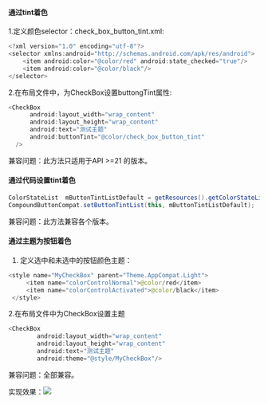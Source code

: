 #### 通过tint着色

1.定义颜色selector：check_box_button_tint.xml:
``` java
<?xml version="1.0" encoding="utf-8"?>
<selector xmlns:android="http://schemas.android.com/apk/res/android">
    <item android:color="@color/red" android:state_checked="true"/>
    <item android:color="@color/black"/>
</selector>
```

2.在布局文件中，为CheckBox设置buttongTint属性:

``` java
<CheckBox
      android:layout_width="wrap_content"
      android:layout_height="wrap_content"
      android:text="测试主题"
      android:buttonTint="@color/check_box_button_tint"
  />
```
兼容问题：此方法只适用于API >=21 的版本。


#### 通过代码设置tint着色

```java
ColorStateList  mButtonTintListDefault = getResources().getColorStateList(R.color.check_box_button_tint);
CompoundButtonCompat.setButtonTintList(this, mButtonTintListDefault);

```
兼容问题：此方法兼容各个版本。

#### 通过主题为按钮着色

1. 定义选中和未选中的按钮颜色主题：
```java
<style name="MyCheckBox" parent="Theme.AppCompat.Light">
     <item name="colorControlNormal">@color/red</item>
     <item name="colorControlActivated">@color/black</item>
 </style>
```

2.在布局文件中为CheckBox设置主题
```java
<CheckBox
        android:layout_width="wrap_content"
        android:layout_height="wrap_content"
        android:text="测试主题"
        android:theme="@style/MyCheckBox"/>
```
兼容问题：全部兼容。

实现效果：![](http://note.youdao.com/yws/public/resource/caba88f662ac89b92dbeaa720458f589/FC986B29263E4A95AE823950745DFBBF)
